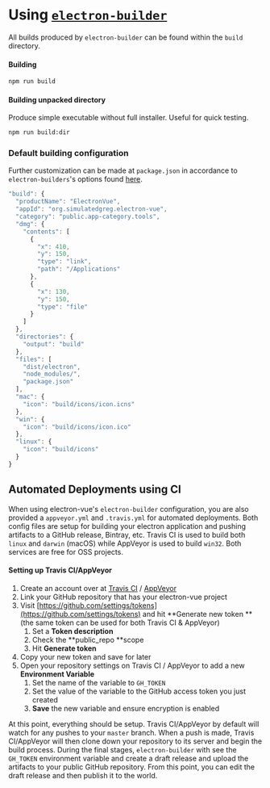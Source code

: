 # Using [`electron-builder`](https://github.com/electron-userland/electron-builder)

All builds produced by `electron-builder` can be found within the `build` directory.

#### Building

```bash
npm run build
```

#### Building unpacked directory

Produce simple executable without full installer. Useful for quick testing.

```bash
npm run build:dir
```

### Default building configuration

Further customization can be made at `package.json` in accordance to `electron-builders`'s options found [here](https://github.com/electron-userland/electron-builder/wiki/Options).

```js
"build": {
  "productName": "ElectronVue",
  "appId": "org.simulatedgreg.electron-vue",
  "category": "public.app-category.tools",
  "dmg": {
    "contents": [
      {
        "x": 410,
        "y": 150,
        "type": "link",
        "path": "/Applications"
      },
      {
        "x": 130,
        "y": 150,
        "type": "file"
      }
    ]
  },
  "directories": {
    "output": "build"
  },
  "files": [
    "dist/electron",
    "node_modules/",
    "package.json"
  ],
  "mac": {
    "icon": "build/icons/icon.icns"
  },
  "win": {
    "icon": "build/icons/icon.ico"
  },
  "linux": {
    "icon": "build/icons"
  }
}
```

## Automated Deployments using CI

When using electron-vue's `electron-builder` configuration, you are also provided a `appveyor.yml` and `.travis.yml` for automated deployments. Both config files are setup for building your electron application and pushing artifacts to a GitHub release, Bintray, etc. Travis CI is used to build both `linux` and `darwin` \(macOS\) while AppVeyor is used to build `win32`. Both services are free for OSS projects.

#### Setting up Travis CI/AppVeyor

1. Create an account over at [Travis CI](https://travis-ci.org/getting_started) / [AppVeyor](https://www.appveyor.com/)
2. Link your GitHub repository that has your electron-vue project
3. Visit [https://github.com/settings/tokens](https://github.com/settings/tokens) and hit **Generate new token **\(the same token can be used for both Travis CI & AppVeyor\)
   1. Set a **Token description**
   2. Check the **public\_repo **scope
   3. Hit **Generate token**
4. Copy your new token and save for later
5. Open your repository settings on Travis CI / AppVeyor to add a new **Environment Variable**
   1. Set the name of the variable to `GH_TOKEN`
   2. Set the value of the variable to the GitHub access token you just created
   3. **Save** the new variable and ensure encryption is enabled

At this point, everything should be setup. Travis CI/AppVeyor by default will watch for any pushes to your `master` branch. When a push is made, Travis CI/AppVeyor will then clone down your repository to its server and begin the build process. During the final stages, `electron-builder` with see the `GH_TOKEN` environment variable and create a draft release and upload the artifacts to your public GitHub repository. From this point, you can edit the draft release and then publish it to the world.

